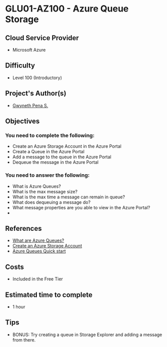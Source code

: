 # GLU01-AZ100 - Azure Queue Storage

## Cloud Service Provider

- Microsoft Azure

## Difficulty

- Level 100 (Introductory)


## Project's Author(s)

- [Gwyneth Pena S.](https://twitter.com/madebygps)

## Objectives

### You need to complete the following:

- Create an Azure Storage Account in the Azure Portal
- Create a Queue in the Azure Portal
- Add a message to the queue in the Azure Portal
- Dequeue the message in the Azure Portal

### You need to answer the following:

- What is Azure Queues?
- What is the max message size?
- What is the max time a message can remain in queue?
- What does dequeuing a message do?
- What message properties are you able to view in the Azure Portal?
- 

## References
- [What are Azure Queues?](https://docs.microsoft.com/en-us/azure/storage/queues/storage-queues-introduction)
- [Create an Azure Storage Account](https://docs.microsoft.com/en-us/azure/storage/common/storage-account-create?tabs=azure-portal)
- [Azure Queues Quick start](https://docs.microsoft.com/en-us/azure/storage/queues/storage-quickstart-queues-portal)

## Costs
- Included in the Free Tier


## Estimated time to complete
- 1 hour

## Tips
- BONUS: Try creating a queue in Storage Explorer and adding a message from there.

